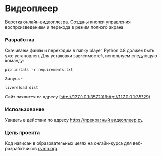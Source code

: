 # Видеоплеер

Верстка онлайн-видеоплеера. Созданы кнопки управления воспроизведением и перехода в режим полного экрана.


### Разработка

Скачиваем файлы и переходим в папку player.
Python 3.8 должен быть уже установлен. Для установки зависимостей, используем следующую команду:

```
pip install -r requirements.txt
```

Запуск -
```
livereload dist
```

Сайт появится по адресу 
[http://127.0.0.1:35729](http://127.0.0.1:35729).


### Использование

Увидеть в действии по адресу 
[https://прекрасный видеоплеер.ру](https://theegid.github.io/video_player/dist/index.html).


### Цель проекта

Код написан в образовательных целях на онлайн-курсе для веб-разработчиков [dvmn.org](https://dvmn.org/).
